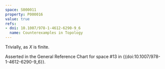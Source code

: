 ```yaml
---
space: S000011
property: P000016
value: true
refs:
- doi: 10.1007/978-1-4612-6290-9_6
  name: Counterexamples in Topology
---
```


Trivially, as $X$ is finite.

Asserted in the General Reference Chart for space #13 in
{{doi:10.1007/978-1-4612-6290-9_6}}.
